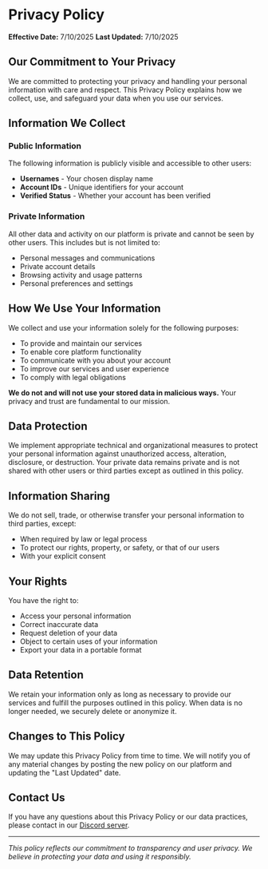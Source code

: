 # Privacy Policy

**Effective Date:** 7/10/2025
**Last Updated:** 7/10/2025

## Our Commitment to Your Privacy

We are committed to protecting your privacy and handling your personal information with care and respect. This Privacy Policy explains how we collect, use, and safeguard your data when you use our services.

## Information We Collect

### Public Information
The following information is publicly visible and accessible to other users:
- **Usernames** - Your chosen display name
- **Account IDs** - Unique identifiers for your account
- **Verified Status** - Whether your account has been verified

### Private Information
All other data and activity on our platform is private and cannot be seen by other users. This includes but is not limited to:
- Personal messages and communications
- Private account details
- Browsing activity and usage patterns
- Personal preferences and settings

## How We Use Your Information

We collect and use your information solely for the following purposes:
- To provide and maintain our services
- To enable core platform functionality
- To communicate with you about your account
- To improve our services and user experience
- To comply with legal obligations

**We do not and will not use your stored data in malicious ways.** Your privacy and trust are fundamental to our mission.

## Data Protection

We implement appropriate technical and organizational measures to protect your personal information against unauthorized access, alteration, disclosure, or destruction. Your private data remains private and is not shared with other users or third parties except as outlined in this policy.

## Information Sharing

We do not sell, trade, or otherwise transfer your personal information to third parties, except:
- When required by law or legal process
- To protect our rights, property, or safety, or that of our users
- With your explicit consent

## Your Rights

You have the right to:
- Access your personal information
- Correct inaccurate data
- Request deletion of your data
- Object to certain uses of your information
- Export your data in a portable format

## Data Retention

We retain your information only as long as necessary to provide our services and fulfill the purposes outlined in this policy. When data is no longer needed, we securely delete or anonymize it.

## Changes to This Policy

We may update this Privacy Policy from time to time. We will notify you of any material changes by posting the new policy on our platform and updating the "Last Updated" date.

## Contact Us

If you have any questions about this Privacy Policy or our data practices, please contact in our [Discord server](https://discord.gg/Y94Qkwa6gg).

---

*This policy reflects our commitment to transparency and user privacy. We believe in protecting your data and using it responsibly.*
